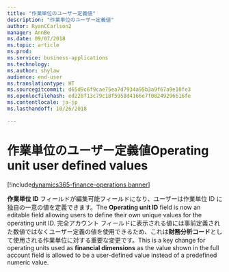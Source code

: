 ```yaml
---
title: "作業単位のユーザー定義値"
description: "作業単位のユーザー定義値"
author: RyanCCarlson2
manager: AnnBe
ms.date: 09/07/2018
ms.topic: article
ms.prod: 
ms.service: business-applications
ms.technology: 
ms.author: shylaw
audience: end-user
ms.translationtype: HT
ms.sourcegitcommit: d65d9c6f9cae75ea7d7934a95b3a9f67a9e10fe3
ms.openlocfilehash: ed228f13c79c18f5958d4166e7f08249296616fe
ms.contentlocale: ja-jp
ms.lasthandoff: 10/26/2018

---
```


# <a name="operating-unit-user-defined-values"></a><span data-ttu-id="e2a30-103">作業単位のユーザー定義値</span><span class="sxs-lookup"><span data-stu-id="e2a30-103">Operating unit user defined values</span></span>

[!include[dynamics365-finance-operations banner](../includes/dynamics365-finance-operations.md)]

<span data-ttu-id="e2a30-104">**作業単位 ID** フィールドが編集可能フィールドになり、ユーザーは作業単位 ID に独自の一意の値を定義できます。</span><span class="sxs-lookup"><span data-stu-id="e2a30-104">The **Operating unit ID** field is now an editable field allowing users to define their own unique values for the operating unit ID.</span></span> <span data-ttu-id="e2a30-105">完全アカウント フィールドに表示される値には事前定義された数値ではなくユーザー定義の値を使用できるため、これは**財務分析コード**として使用される作業単位に対する重要な変更です。</span><span class="sxs-lookup"><span data-stu-id="e2a30-105">This is a key change for operating units used as **financial dimensions** as the value shown in the full account field is allowed to be a user-defined value instead of a predefined numeric value.</span></span>  


